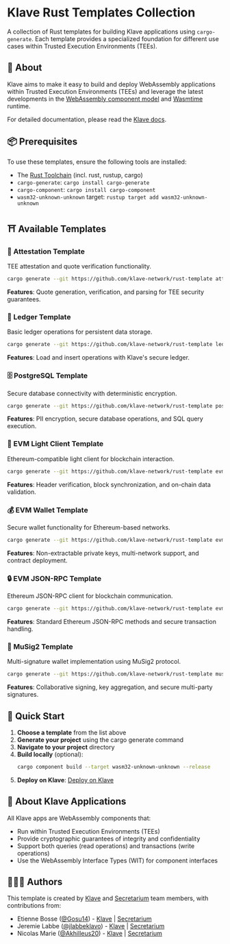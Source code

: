 # Klave Rust Templates Collection

A collection of Rust templates for building Klave applications using `cargo-generate`. Each template provides a specialized foundation for different use cases within Trusted Execution Environments (TEEs).

## 📖 About

Klave aims to make it easy to build and deploy WebAssembly applications within Trusted Execution Environments (TEEs) and leverage the latest developments in the [WebAssembly component model](https://github.com/WebAssembly/component-model) and [Wasmtime](https://wasmtime.dev/) runtime.

For detailed documentation, please read the [Klave docs](https://docs.klave.com/sdk/latest).

## 📦 Prerequisites

To use these templates, ensure the following tools are installed:
- The [Rust Toolchain](https://www.rust-lang.org/tools/install) (incl. rust, rustup, cargo)
- `cargo-generate`: `cargo install cargo-generate`
- `cargo-component`: `cargo install cargo-component`
- `wasm32-unknown-unknown` target: `rustup target add wasm32-unknown-unknown`

## ⛩️ Available Templates

### 📝 Attestation Template
TEE attestation and quote verification functionality.
```bash
cargo generate --git https://github.com/klave-network/rust-template attestation
```
**Features**: Quote generation, verification, and parsing for TEE security guarantees.

### 🔏 Ledger Template
Basic ledger operations for persistent data storage.
```bash
cargo generate --git https://github.com/klave-network/rust-template ledger
```
**Features**: Load and insert operations with Klave's secure ledger.

### 🗄️ PostgreSQL Template
Secure database connectivity with deterministic encryption.
```bash
cargo generate --git https://github.com/klave-network/rust-template postgre
```
**Features**: PII encryption, secure database operations, and SQL query execution.

### 🔗 EVM Light Client Template
Ethereum-compatible light client for blockchain interaction.
```bash
cargo generate --git https://github.com/klave-network/rust-template evm-light-client
```
**Features**: Header verification, block synchronization, and on-chain data validation.

### 💰 EVM Wallet Template
Secure wallet functionality for Ethereum-based networks.
```bash
cargo generate --git https://github.com/klave-network/rust-template evm-wallet
```
**Features**: Non-extractable private keys, multi-network support, and contract deployment.

### 🔒 EVM JSON-RPC Template
Ethereum JSON-RPC client for blockchain communication.
```bash
cargo generate --git https://github.com/klave-network/rust-template evm-json-rpc
```
**Features**: Standard Ethereum JSON-RPC methods and secure transaction handling.

### 🔐 MuSig2 Template
Multi-signature wallet implementation using MuSig2 protocol.
```bash
cargo generate --git https://github.com/klave-network/rust-template musig2
```
**Features**: Collaborative signing, key aggregation, and secure multi-party signatures.

## 🚴 Quick Start

1. **Choose a template** from the list above
2. **Generate your project** using the cargo generate command
3. **Navigate to your project** directory
4. **Build locally** (optional):
   ```bash
   cargo component build --target wasm32-unknown-unknown --release
   ```
5. **Deploy on Klave**: [Deploy on Klave](https://app.klave.com/login)

## 🧩 About Klave Applications

All Klave apps are WebAssembly components that:
- Run within Trusted Execution Environments (TEEs)
- Provide cryptographic guarantees of integrity and confidentiality
- Support both queries (read operations) and transactions (write operations)
- Use the WebAssembly Interface Types (WIT) for component interfaces

## 🧑‍🤝‍🧑 Authors

This template is created by [Klave](https://klave.com) and [Secretarium](https://secretarium.com) team members, with contributions from:

- Etienne Bosse ([@Gosu14](https://github.com/Gosu14)) - [Klave](https://klave.com) | [Secretarium](https://secretarium.com)
- Jeremie Labbe ([@jlabbeklavo](https://github.com/jlabbeKlavo)) - [Klave](https://klave.com) | [Secretarium](https://secretarium.com)
- Nicolas Marie ([@Akhilleus20](https://github.com/akhilleus20)) - [Klave](https://klave.com) | [Secretarium](https://secretarium.com)